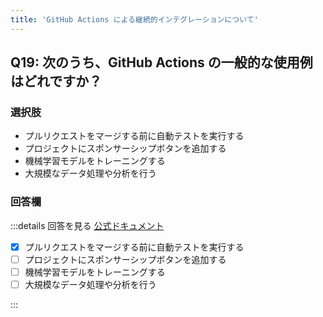 ```yaml
---
title: 'GitHub Actions による継続的インテグレーションについて'
---
```


## Q19: 次のうち、GitHub Actions の一般的な使用例はどれですか？

### 選択肢

- プルリクエストをマージする前に自動テストを実行する
- プロジェクトにスポンサーシップボタンを追加する
- 機械学習モデルをトレーニングする
- 大規模なデータ処理や分析を行う

### 回答欄

:::details 回答を見る
[公式ドキュメント](https://docs.github.com/ja/actions/automating-builds-and-tests/about-continuous-integration)

- [x] プルリクエストをマージする前に自動テストを実行する
- [ ] プロジェクトにスポンサーシップボタンを追加する
- [ ] 機械学習モデルをトレーニングする
- [ ] 大規模なデータ処理や分析を行う

:::
